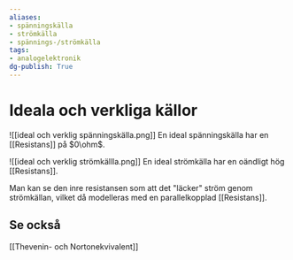 ```yaml
---
aliases: 
- spänningskälla
- strömkälla
- spännings-/strömkälla
tags: 
- analogelektronik
dg-publish: True
---
```

# Ideala och verkliga källor
![[ideal och verklig spänningskälla.png]]
En ideal spänningskälla har en [[Resistans]] på $0\ohm$.

![[ideal och verklig strömkällla.png]]
En ideal strömkälla har en oändligt hög [[Resistans]]. 

Man kan se den inre resistansen som att det "läcker" ström genom strömkällan, vilket då modelleras med en parallelkopplad [[Resistans]].

## Se också
[[Thevenin- och Nortonekvivalent]]
